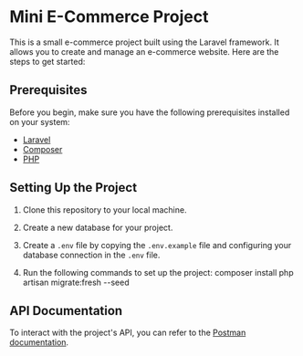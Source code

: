 # Mini E-Commerce Project

This is a small e-commerce project built using the Laravel framework. It allows you to create and manage an e-commerce website. Here are the steps to get started:

## Prerequisites

Before you begin, make sure you have the following prerequisites installed on your system:

- [Laravel](https://laravel.com)
- [Composer](https://getcomposer.org)
- [PHP](https://www.php.net)

## Setting Up the Project

1. Clone this repository to your local machine.

2. Create a new database for your project.

3. Create a `.env` file by copying the `.env.example` file and configuring your database connection in the `.env` file.

4. Run the following commands to set up the project:
composer install
php artisan migrate:fresh --seed


## API Documentation

To interact with the project's API, you can refer to the [Postman documentation](https://documenter.getpostman.com/view/25932814/2s9YXfa3Dp).


